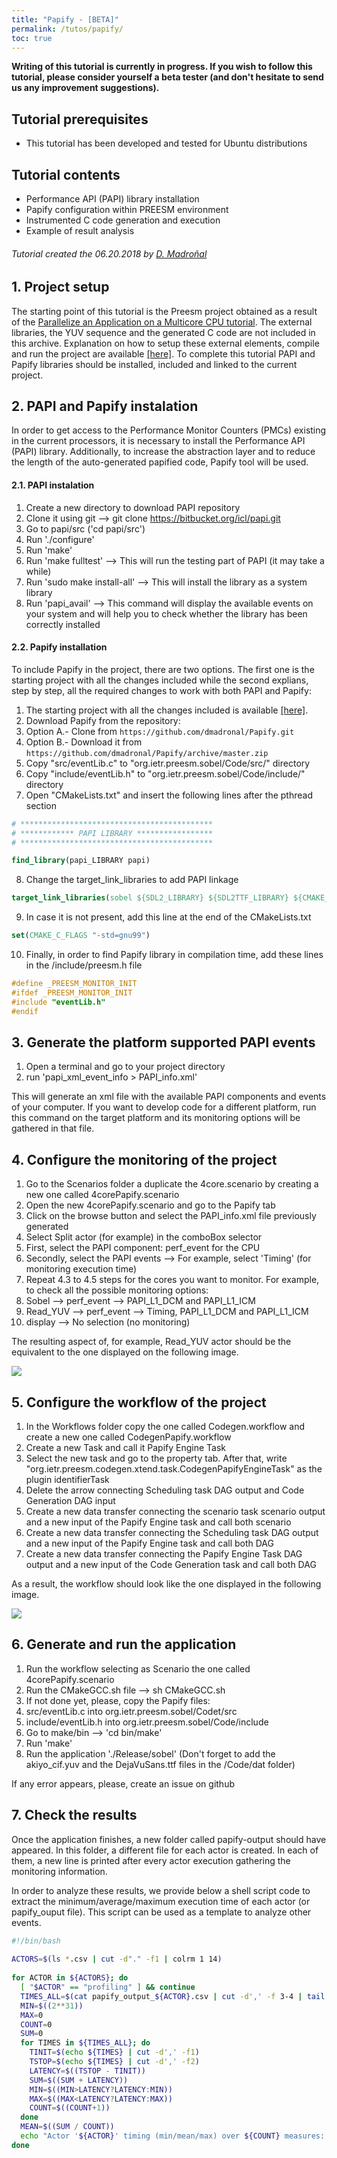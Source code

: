 ```yaml
---
title: "Papify - [BETA]"
permalink: /tutos/papify/
toc: true
---
```



**Writing of this tutorial is currently in progress. If you wish to follow this tutorial, please consider yourself a beta tester (and don't hesitate to send us any improvement suggestions).**

Tutorial prerequisites
----------------------

*   This tutorial has been developed and tested for Ubuntu distributions

Tutorial contents
-----------------

*   Performance API (PAPI) library installation
*   Papify configuration within PREESM environment
*   Instrumented C code generation and execution
*   Example of result analysis

###### Tutorial created the 06.20.2018 by [D. Madroñal](mailto:daniel.madronal@upm.es)

1\. Project setup
-----------------

The starting point of this tutorial is the Preesm project obtained as a result of the [Parallelize an Application on a Multicore CPU tutorial](http://preesm.insa-rennes.fr/website/index.php?id=parallelize-an-application-on-a-multicore-cpu). The external libraries, the YUV sequence and the generated C code are not included in this archive. Explanation on how to setup these external elements, compile and run the project are available [\[here\]](index.php?id=parallelize-an-application-on-a-multicore-cpu). To complete this tutorial PAPI and Papify libraries should be installed, included and linked to the current project.

2\. PAPI and Papify instalation
-------------------------------

In order to get access to the Performance Monitor Counters (PMCs) existing in the current processors, it is necessary to install the Performance API (PAPI) library. Additionally, to increase the abstraction layer and to reduce the length of the auto-generated papified code, Papify tool will be used.

#### 2.1. PAPI instalation

1.  Create a new directory to download PAPI repository
2.  Clone it using git --> git clone https://bitbucket.org/icl/papi.git
3.  Go to papi/src ('cd papi/src')
4.  Run './configure'
5.  Run 'make'
6.  Run 'make fulltest' --> This will run the testing part of PAPI (it may take a while)
7.  Run 'sudo make install-all' --> This will install the library as a system library
8.  Run 'papi_avail' --> This command will display the available events on your system and will help you to check whether the library has been correctly installed

#### 2.2. Papify installation

To include Papify in the project, there are two options. The first one is the starting project with all the changes included while the second explians, step by step, all the required changes to work with both PAPI and Papify:


1.  The starting project with all the changes included is available [\[here\]](data/uploads/tutorial_papify/tutorialpapify.zip).
2.  Download Papify from the repository:
3.  Option A.- Clone from ```https://github.com/dmadronal/Papify.git```
4.  Option B.- Download it from ```https://github.com/dmadronal/Papify/archive/master.zip```
5.  Copy "src/eventLib.c" to "org.ietr.preesm.sobel/Code/src/" directory
6.  Copy "include/eventLib.h" to "org.ietr.preesm.sobel/Code/include/" directory
7.  Open "CMakeLists.txt" and insert the following lines after the pthread section

```cmake
# *******************************************
# ************ PAPI LIBRARY *****************
# *******************************************

find_library(papi_LIBRARY papi)
```

8.  Change the target\_link\_libraries to add PAPI linkage

```cmake
target_link_libraries(sobel ${SDL2_LIBRARY} ${SDL2TTF_LIBRARY} ${CMAKE_THREAD_LIBS_INIT} ${papi_LIBRARY})
```

9.  In case it is not present, add this line at the end of the CMakeLists.txt

```cmake
set(CMAKE_C_FLAGS "-std=gnu99")
```


10.  Finally, in order to find Papify library in compilation time, add these lines in the /include/preesm.h file

```c
#define _PREESM_MONITOR_INIT
#ifdef _PREESM_MONITOR_INIT
#include "eventLib.h"
#endif
```


3\. Generate the platform supported PAPI events
-----------------------------------------------

1.  Open a terminal and go to your project directory
2.  run 'papi\_xml\_event\_info > PAPI\_info.xml'

This will generate an xml file with the available PAPI components and events of your computer. If you want to develop code for a different platform, run this command on the target platform and its monitoring options will be gathered in that file.

4\. Configure the monitoring of the project
-------------------------------------------

1.  Go to the Scenarios folder a duplicate the 4core.scenario by creating a new one called 4corePapify.scenario
2.  Open the new 4corePapify.scenario and go to the Papify tab
3.  Click on the browse button and select the PAPI_info.xml file previously generated
4.  Select Split actor (for example) in the comboBox selector
5.  First, select the PAPI component: perf_event for the CPU
6.  Secondly, select the PAPI events --> For example, select 'Timing' (for monitoring execution time)
7.  Repeat 4.3 to 4.5 steps for the cores you want to monitor. For example, to check all the possible monitoring options:
8.  Sobel --> perf\_event --> PAPI\_L1\_DCM and PAPI\_L1_ICM
9.  Read\_YUV --> perf\_event --> Timing, PAPI\_L1\_DCM and PAPI\_L1\_ICM
10.  display --> No selection (no monitoring)

The resulting aspect of, for example, Read_YUV actor should be the equivalent to the one displayed on the following image.

![](/assets/tutos/papify/scenariopapify2.png)

5\. Configure the workflow of the project
-----------------------------------------

1.  In the Workflows folder copy the one called Codegen.workflow and create a new one called CodegenPapify.workflow
2.  Create a new Task and call it Papify Engine Task
3.  Select the new task and go to the property tab. After that, write "org.ietr.preesm.codegen.xtend.task.CodegenPapifyEngineTask" as the plugin identifierTask
4.  Delete the arrow connecting Scheduling task DAG output and Code Generation DAG input
5.  Create a new data transfer connecting the scenario task scenario output and a new input of the Papify Engine task and call both scenario
6.  Create a new data transfer connecting the Scheduling task DAG output and a new input of the Papify Engine task and call both DAG
7.  Create a new data transfer connecting the Papify Engine Task DAG output and a new input of the Code Generation task and call both DAG

As a result, the workflow should look like the one displayed in the following image.

![](/assets/tutos/papify/codegenpapifyworkflowtask.png)

6\. Generate and run the application
------------------------------------

1.  Run the workflow selecting as Scenario the one called 4corePapify.scenario
2.  Run the CMakeGCC.sh file --> sh CMakeGCC.sh
3.  If not done yet, please, copy the Papify files:
4.  src/eventLib.c into org.ietr.preesm.sobel/Codet/src
5.  include/eventLib.h into org.ietr.preesm.sobel/Code/include
6.  Go to make/bin --> 'cd bin/make'
7.  Run 'make'
8.  Run the application './Release/sobel' (Don't forget to add the akiyo_cif.yuv and the DejaVuSans.ttf files in the /Code/dat folder)

If any error appears, please, create an issue on github

7\. Check the results
---------------------

Once the application finishes, a new folder called papify-output should have appeared. In this folder, a different file for each actor is created. In each of them, a new line is printed after every actor execution gathering the monitoring information.

In order to analyze these results, we provide below a shell script code to extract the minimum/average/maximum execution time of each actor (or papify_ouput file). This script can be used as a template to analyze other events.

```bash
#!/bin/bash
 
ACTORS=$(ls *.csv | cut -d"." -f1 | colrm 1 14)
 
for ACTOR in ${ACTORS}; do
  [ "$ACTOR" == "profiling" ] && continue
  TIMES_ALL=$(cat papify_output_${ACTOR}.csv | cut -d',' -f 3-4 | tail -n +2)
  MIN=$((2**31))
  MAX=0
  COUNT=0
  SUM=0
  for TIMES in ${TIMES_ALL}; do
    TINIT=$(echo ${TIMES} | cut -d',' -f1)
    TSTOP=$(echo ${TIMES} | cut -d',' -f2)
    LATENCY=$((TSTOP - TINIT))
    SUM=$((SUM + LATENCY))
    MIN=$((MIN>LATENCY?LATENCY:MIN))
    MAX=$((MAX<LATENCY?LATENCY:MAX))
    COUNT=$((COUNT+1))
  done
  MEAN=$((SUM / COUNT))
  echo "Actor '${ACTOR}' timing (min/mean/max) over ${COUNT} measures: $MIN / $MEAN / $MAX"
done
```
